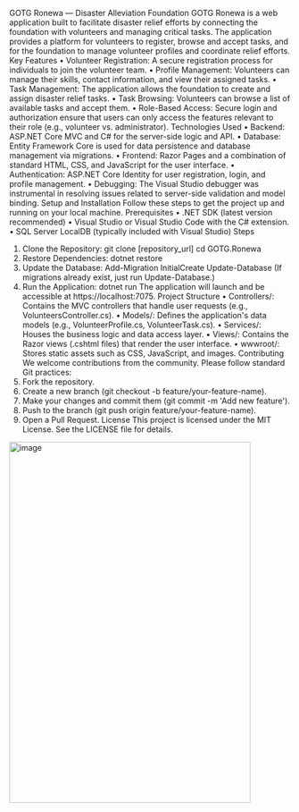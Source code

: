 GOTG Ronewa — Disaster Alleviation Foundation
GOTG Ronewa is a web application built to facilitate disaster relief efforts by connecting the foundation with volunteers and managing critical tasks. The application provides a platform for volunteers to register, browse and accept tasks, and for the foundation to manage volunteer profiles and coordinate relief efforts.
Key Features
•	Volunteer Registration: A secure registration process for individuals to join the volunteer team.
•	Profile Management: Volunteers can manage their skills, contact information, and view their assigned tasks.
•	Task Management: The application allows the foundation to create and assign disaster relief tasks.
•	Task Browsing: Volunteers can browse a list of available tasks and accept them.
•	Role-Based Access: Secure login and authorization ensure that users can only access the features relevant to their role (e.g., volunteer vs. administrator).
Technologies Used
•	Backend: ASP.NET Core MVC and C# for the server-side logic and API.
•	Database: Entity Framework Core is used for data persistence and database management via migrations.
•	Frontend: Razor Pages and a combination of standard HTML, CSS, and JavaScript for the user interface.
•	Authentication: ASP.NET Core Identity for user registration, login, and profile management.
•	Debugging: The Visual Studio debugger was instrumental in resolving issues related to server-side validation and model binding.
Setup and Installation
Follow these steps to get the project up and running on your local machine.
Prerequisites
•	.NET SDK (latest version recommended)
•	Visual Studio or Visual Studio Code with the C# extension.
•	SQL Server LocalDB (typically included with Visual Studio)
Steps
1.	Clone the Repository:
   git clone [repository_url]
   cd GOTG.Ronewa
2.	Restore Dependencies:
   dotnet restore
3.	Update the Database:
   Add-Migration InitialCreate
   Update-Database
   (If migrations already exist, just run Update-Database.)
4.	Run the Application:
   dotnet run
   The application will launch and be accessible at https://localhost:7075.
Project Structure
•	Controllers/: Contains the MVC controllers that handle user requests (e.g., VolunteersController.cs).
•	Models/: Defines the application's data models (e.g., VolunteerProfile.cs, VolunteerTask.cs).
•	Services/: Houses the business logic and data access layer.
•	Views/: Contains the Razor views (.cshtml files) that render the user interface.
•	wwwroot/: Stores static assets such as CSS, JavaScript, and images.
Contributing
We welcome contributions from the community. Please follow standard Git practices:
5.	Fork the repository.
6.	Create a new branch (git checkout -b feature/your-feature-name).
7.	Make your changes and commit them (git commit -m 'Add new feature').
8.	Push to the branch (git push origin feature/your-feature-name).
9.	Open a Pull Request.
License
This project is licensed under the MIT License. See the LICENSE file for details.
<img width="432" height="646" alt="image" src="https://github.com/user-attachments/assets/64c086d7-57c2-4fcf-955e-74772f0e18fa" />





